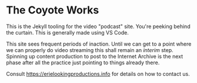The Coyote Works
=================

This is the Jekyll tooling for the video "podcast" site.  You're peeking behind the curtain.  This is generally made using VS Code.

This site sees frequent periods of inaction.  Until we can get to a point where we can properly do video streaming this shall remain an *interim* step.  Spinning up content production to post to the Internet Archive is the next phase after all the practice just pointing to things already there.

Consult <https://erielookingproductions.info> for details on how to contact us.
